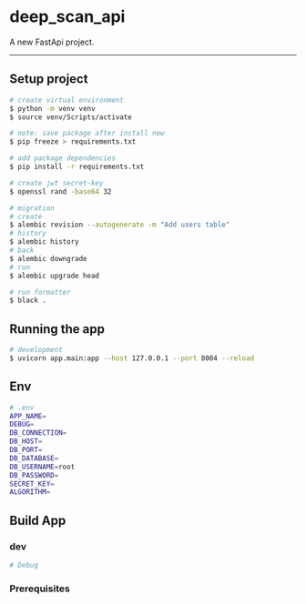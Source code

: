 # deep_scan_api

A new FastApi project.

---

## Setup project
```bash
# create virtual environment
$ python -m venv venv
$ source venv/Scripts/activate

# note: save package after install new
$ pip freeze > requirements.txt
```

```bash
# add package dependencies
$ pip install -r requirements.txt
```

```bash
# create jwt secret-key
$ openssl rand -base64 32
```

```bash
# migration
# create
$ alembic revision --autogenerate -m "Add users table"
# history
$ alembic history
# back
$ alembic downgrade
# run
$ alembic upgrade head
```

```bash
# run formatter
$ black .
```

## Running the app

```bash
# development
$ uvicorn app.main:app --host 127.0.0.1 --port 8004 --reload
```

## Env
```bash
# .env
APP_NAME=
DEBUG=
DB_CONNECTION=
DB_HOST=
DB_PORT=
DB_DATABASE=
DB_USERNAME=root
DB_PASSWORD=
SECRET_KEY=
ALGORITHM=
```

## Build App
### dev
```bash
# Debug
```

### Prerequisites
